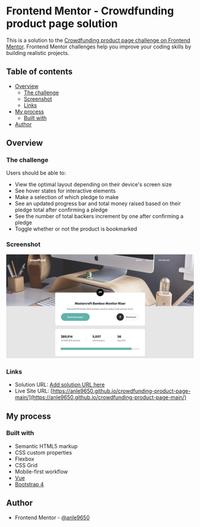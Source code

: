 # Frontend Mentor - Crowdfunding product page solution

This is a solution to the [Crowdfunding product page challenge on Frontend Mentor](https://www.frontendmentor.io/challenges/crowdfunding-product-page-7uvcZe7ZR). Frontend Mentor challenges help you improve your coding skills by building realistic projects. 

## Table of contents

- [Overview](#overview)
  - [The challenge](#the-challenge)
  - [Screenshot](#screenshot)
  - [Links](#links)
- [My process](#my-process)
  - [Built with](#built-with)
- [Author](#author)

## Overview

### The challenge

Users should be able to:

- View the optimal layout depending on their device's screen size
- See hover states for interactive elements
- Make a selection of which pledge to make
- See an updated progress bar and total money raised based on their pledge total after confirming a pledge
- See the number of total backers increment by one after confirming a pledge
- Toggle whether or not the product is bookmarked

### Screenshot

![](./screenshot.png)

### Links

- Solution URL: [Add solution URL here](https://your-solution-url.com)
- Live Site URL: [https://anle9650.github.io/crowdfunding-product-page-main/](https://anle9650.github.io/crowdfunding-product-page-main/)

## My process

### Built with

- Semantic HTML5 markup
- CSS custom properties
- Flexbox
- CSS Grid
- Mobile-first workflow
- [Vue](https://vuejs.org/)
- [Bootstrap 4](https://getbootstrap.com)

## Author
- Frontend Mentor - [@anle9650](https://www.frontendmentor.io/profile/anle9650)
